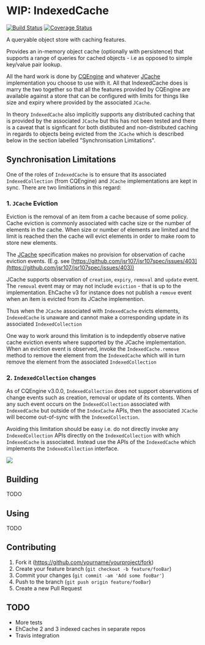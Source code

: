 # WIP: IndexedCache

[![Build Status](https://travis-ci.org/alkimiapps/IndexedCache.svg?branch=master)](https://travis-ci.org/alkimiapps/IndexedCache.svg?branch=master) [![Coverage Status](https://coveralls.io/repos/github/alkimiapps/IndexedCache/badge.svg?branch=master)](https://coveralls.io/github/alkimiapps/IndexedCache?branch=master)

A queryable object store with caching features.

Provides an in-memory object cache (optionally with persistence) that supports a range of queries for cached objects - 
i.e as opposed to simple key/value pair lookup.

All the hard work is done by [CQEngine](https://github.com/npgall/cqengine]) and whatever [JCache](https://jcp.org/en/jsr/detail?id=107) implementation you choose to use with it. All that IndexedCache does is marry the two together so that all the features
provided by CQEngine are available against a store that can be configured with limits
for things like size and expiry where provided by the associated `JCache`. 

In theory `IndexedCache` also implicitly supports any distributed caching that is provided by the associated
`JCache` but this has not been tested and there is a caveat that is 
signficant for both distibuted and non-distributed caching in regards to objects being evicted from the
`JCache` which is described below in the section labelled "Synchronisation Limitations".

## Synchronisation Limitations

One of the roles of `IndexedCache` is to ensure that its associated `IndexedCollection` (from CQEngine)
and `JCache` implementations are kept in sync. There are two limitiations in this regard:

### 1. `JCache` Eviction

Eviction is the removal of an item from a cache because of some policy. Cache eviction is commonly
associated with cache size or the number of elements in the cache. When size or number of elements are limited and the 
limit is reached then the cache will evict elements in order to make room to store new elements.

The [JCache](https://jcp.org/en/jsr/detail?id=107) specification makes no provision for observation of cache 
eviction events. (E.g. see [https://github.com/jsr107/jsr107spec/issues/403](https://github.com/jsr107/jsr107spec/issues/403))

JCache supports observation of `creation`, `expiry`, `removal` and `update` event. The `removal` event
may or may not include `eviction` - that is up to the implementation. EhCache v3 for instance does not publish a
`remove` event when an item is evicted from its JCache implemention.

Thus when the `JCache` associated with `IndexedCache` evicts elements, `IndexedCache` is unaware and cannot make a 
corresponding update in its associated `IndexedCollection`

One way to work around this limitation is to indepdently observe native cache eviction events where
supported by the JCache implementation. When an eviction event is observed, invoke the `IndexedCache.remove` method
to remove the element from the `IndexedCache` which will in turn remove the element from the associated `IndexedCollection`

### 2. `IndexedCollection` changes

As of CQEngine v3.0.0, `IndexedCollection` does not support observations of change events such as creation, removal or
update of its contents. When any such event occurs on the `IndexedCollection` associated with `IndexedCache` 
but outside of the `IndexCache` APIs, then the associated `JCache` will become out-of-sync with the `IndexedCollection`.

Avoiding this limitation should be easy i.e. do not directly invoke any `IndexedCollection` APIs directly on the
`IndexedCollection` with which `IndexedCache` is associated. Instead use the APIs of the `IndexedCache` which implements
the `IndexedCollection` interface.



![](header.png)

## Building

TODO

## Using

TODO


## Contributing

1. Fork it (<https://github.com/yourname/yourproject/fork>)
2. Create your feature branch (`git checkout -b feature/fooBar`)
3. Commit your changes (`git commit -am 'Add some fooBar'`)
4. Push to the branch (`git push origin feature/fooBar`)
5. Create a new Pull Request

## TODO

* More tests
* EhCache 2 and 3 indexed caches in separate repos
* Travis integration


